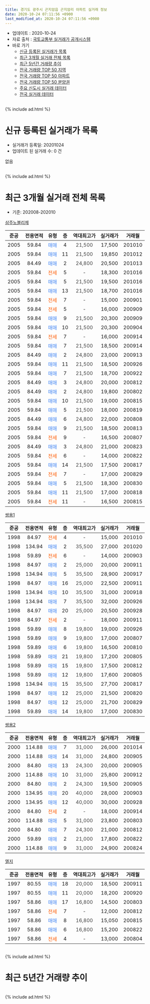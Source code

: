 ```yaml
---
title: 경기도 광주시 곤지암읍 곤지암리 아파트 실거래 정보
date: 2020-10-24 07:11:56 +0900
last_modified_at: 2020-10-24 07:11:56 +0900
---
```


* 업데이트 : 2020-10-24
* 자료 출처 : [국토교통부 실거래가 공개시스템](http://rt.molit.go.kr)
* 바로 가기
    * [신규 등록된 실거래가 목록](#신규-등록된-실거래가-목록)
    * [최근 3개월 실거래 전체 목록](#최근-3개월-실거래-전체-목록)
    * [최근 5년간 거래량 추이](#최근-5년간-거래량-추이)
    * [전국 거래량 TOP 50 지역](https://inasie.github.io/apt-trade-info/최근-3개월-전국에서-가장-거래가-많이-발생한-지역)
    * [전국 거래량 TOP 50 아파트](https://inasie.github.io/apt-trade-info/최근-3개월-전국에서-가장-거래가-많이-발생한-아파트)
    * [전국 거래량 TOP 50 분양권](https://inasie.github.io/apt-trade-info/최근-3개월-전국에서-가장-거래가-많이-발생한-분양권)
    * [주요 신도시 실거래 데이터](https://inasie.github.io/apt-trade-info/주요-신도시)
    * [전국 실거래 데이터](https://inasie.github.io/apt-trade-info/전국)
<br>
{% include ad.html %}
<br>

# 신규 등록된 실거래가 목록
* 실거래가 등록일: 20201024
* 업데이트 된 실거래 수: 0 건

없음

<br>
{% include ad.html %}
<br>

# 최근 3개월 실거래 전체 목록
* 기준: 202008-202010


[삼주노블리제](https://search.naver.com/search.naver?query=%EA%B2%BD%EA%B8%B0%EB%8F%84+%EA%B4%91%EC%A3%BC%EC%8B%9C+%EA%B3%A4%EC%A7%80%EC%95%94%EC%9D%8D+%EA%B3%A4%EC%A7%80%EC%95%94%EB%A6%AC+%EC%82%BC%EC%A3%BC%EB%85%B8%EB%B8%94%EB%A6%AC%EC%A0%9C)

|준공|전용면적|유형|층|역대최고가|실거래가|거래월|
|:---:|:---:|:---:|:---:|:---:|:---:|:---:|
|2005|59.84|<span style="color:#4285f3">매매</span>|4|<span style="color:#444444">21,500</span>|17,500|201010|
|2005|59.84|<span style="color:#4285f3">매매</span>|11|<span style="color:#444444">21,500</span>|19,850|201012|
|2005|84.49|<span style="color:#4285f3">매매</span>|2|<span style="color:#444444">24,800</span>|20,500|201013|
|2005|59.84|<span style="color:#ff5a00">전세</span>|5|<span style="color:#444444">-</span>|18,300|201016|
|2005|59.84|<span style="color:#4285f3">매매</span>|5|<span style="color:#444444">21,500</span>|19,500|201016|
|2005|59.84|<span style="color:#4285f3">매매</span>|13|<span style="color:#444444">21,500</span>|18,700|201016|
|2005|59.84|<span style="color:#ff5a00">전세</span>|7|<span style="color:#444444">-</span>|15,000|200901|
|2005|59.84|<span style="color:#ff5a00">전세</span>|5|<span style="color:#444444">-</span>|16,000|200909|
|2005|59.84|<span style="color:#4285f3">매매</span>|9|<span style="color:#444444">21,500</span>|20,300|200909|
|2005|59.84|<span style="color:#4285f3">매매</span>|10|<span style="color:#444444">21,500</span>|20,300|200904|
|2005|59.84|<span style="color:#ff5a00">전세</span>|7|<span style="color:#444444">-</span>|16,000|200914|
|2005|59.84|<span style="color:#4285f3">매매</span>|7|<span style="color:#444444">21,500</span>|18,500|200914|
|2005|84.49|<span style="color:#4285f3">매매</span>|2|<span style="color:#444444">24,800</span>|23,000|200913|
|2005|59.84|<span style="color:#4285f3">매매</span>|11|<span style="color:#444444">21,500</span>|18,500|200926|
|2005|59.84|<span style="color:#4285f3">매매</span>|7|<span style="color:#444444">21,500</span>|18,700|200922|
|2005|84.49|<span style="color:#4285f3">매매</span>|3|<span style="color:#444444">24,800</span>|20,000|200812|
|2005|84.49|<span style="color:#4285f3">매매</span>|2|<span style="color:#444444">24,800</span>|19,800|200802|
|2005|59.84|<span style="color:#4285f3">매매</span>|10|<span style="color:#444444">21,500</span>|19,000|200815|
|2005|59.84|<span style="color:#4285f3">매매</span>|5|<span style="color:#444444">21,500</span>|18,000|200819|
|2005|84.49|<span style="color:#4285f3">매매</span>|6|<span style="color:#444444">24,800</span>|22,000|200808|
|2005|59.84|<span style="color:#4285f3">매매</span>|9|<span style="color:#444444">21,500</span>|18,500|200813|
|2005|59.84|<span style="color:#ff5a00">전세</span>|9|<span style="color:#444444">-</span>|16,500|200807|
|2005|84.49|<span style="color:#4285f3">매매</span>|3|<span style="color:#444444">24,800</span>|21,000|200823|
|2005|59.84|<span style="color:#ff5a00">전세</span>|6|<span style="color:#444444">-</span>|14,000|200822|
|2005|59.84|<span style="color:#4285f3">매매</span>|14|<span style="color:#444444">21,500</span>|17,500|200817|
|2005|59.84|<span style="color:#ff5a00">전세</span>|7|<span style="color:#444444">-</span>|17,000|200829|
|2005|59.84|<span style="color:#4285f3">매매</span>|5|<span style="color:#444444">21,500</span>|18,300|200830|
|2005|59.84|<span style="color:#4285f3">매매</span>|11|<span style="color:#444444">21,500</span>|17,000|200818|
|2005|59.84|<span style="color:#ff5a00">전세</span>|11|<span style="color:#444444">-</span>|16,500|200815|

[쌍용1](https://search.naver.com/search.naver?query=%EA%B2%BD%EA%B8%B0%EB%8F%84+%EA%B4%91%EC%A3%BC%EC%8B%9C+%EA%B3%A4%EC%A7%80%EC%95%94%EC%9D%8D+%EA%B3%A4%EC%A7%80%EC%95%94%EB%A6%AC+%EC%8C%8D%EC%9A%A91)

|준공|전용면적|유형|층|역대최고가|실거래가|거래월|
|:---:|:---:|:---:|:---:|:---:|:---:|:---:|
|1998|84.97|<span style="color:#ff5a00">전세</span>|4|<span style="color:#444444">-</span>|15,000|201010|
|1998|134.94|<span style="color:#4285f3">매매</span>|2|<span style="color:#444444">35,500</span>|27,000|201020|
|1998|59.89|<span style="color:#ff5a00">전세</span>|6|<span style="color:#444444">-</span>|14,000|200903|
|1998|84.97|<span style="color:#4285f3">매매</span>|2|<span style="color:#444444">25,000</span>|20,000|200911|
|1998|134.94|<span style="color:#4285f3">매매</span>|5|<span style="color:#444444">35,500</span>|28,900|200917|
|1998|84.97|<span style="color:#4285f3">매매</span>|16|<span style="color:#444444">25,000</span>|22,500|200911|
|1998|134.94|<span style="color:#4285f3">매매</span>|10|<span style="color:#444444">35,500</span>|31,000|200918|
|1998|134.94|<span style="color:#4285f3">매매</span>|7|<span style="color:#444444">35,500</span>|32,000|200926|
|1998|84.97|<span style="color:#4285f3">매매</span>|20|<span style="color:#444444">25,000</span>|20,500|200928|
|1998|84.97|<span style="color:#ff5a00">전세</span>|2|<span style="color:#444444">-</span>|18,000|200911|
|1998|59.89|<span style="color:#4285f3">매매</span>|8|<span style="color:#444444">19,800</span>|19,000|200926|
|1998|59.89|<span style="color:#4285f3">매매</span>|9|<span style="color:#444444">19,800</span>|17,000|200807|
|1998|59.89|<span style="color:#4285f3">매매</span>|6|<span style="color:#444444">19,800</span>|16,500|200810|
|1998|59.89|<span style="color:#4285f3">매매</span>|21|<span style="color:#444444">19,800</span>|17,200|200805|
|1998|59.89|<span style="color:#4285f3">매매</span>|15|<span style="color:#444444">19,800</span>|17,500|200812|
|1998|59.89|<span style="color:#4285f3">매매</span>|12|<span style="color:#444444">19,800</span>|17,600|200805|
|1998|134.94|<span style="color:#4285f3">매매</span>|15|<span style="color:#444444">35,500</span>|27,700|200817|
|1998|84.97|<span style="color:#4285f3">매매</span>|12|<span style="color:#444444">25,000</span>|21,500|200820|
|1998|84.97|<span style="color:#4285f3">매매</span>|12|<span style="color:#444444">25,000</span>|21,700|200829|
|1998|59.89|<span style="color:#4285f3">매매</span>|14|<span style="color:#444444">19,800</span>|17,000|200830|


<script async src="//pagead2.googlesyndication.com/pagead/js/adsbygoogle.js"></script>
<!-- 기본 -->
<ins class="adsbygoogle"
     style="display:block"
     data-ad-client="ca-pub-2446590836940007"
     data-ad-slot="1659523306"
     data-ad-format="auto"
     data-full-width-responsive="true"></ins>
<script>
(adsbygoogle = window.adsbygoogle || []).push({});
</script>


[쌍용2](https://search.naver.com/search.naver?query=%EA%B2%BD%EA%B8%B0%EB%8F%84+%EA%B4%91%EC%A3%BC%EC%8B%9C+%EA%B3%A4%EC%A7%80%EC%95%94%EC%9D%8D+%EA%B3%A4%EC%A7%80%EC%95%94%EB%A6%AC+%EC%8C%8D%EC%9A%A92)

|준공|전용면적|유형|층|역대최고가|실거래가|거래월|
|:---:|:---:|:---:|:---:|:---:|:---:|:---:|
|2000|114.88|<span style="color:#4285f3">매매</span>|7|<span style="color:#444444">31,000</span>|26,000|201014|
|2000|114.88|<span style="color:#4285f3">매매</span>|14|<span style="color:#444444">31,000</span>|24,800|200905|
|2000|84.80|<span style="color:#4285f3">매매</span>|13|<span style="color:#444444">24,300</span>|20,000|200905|
|2000|114.88|<span style="color:#4285f3">매매</span>|10|<span style="color:#444444">31,000</span>|25,800|200912|
|2000|84.80|<span style="color:#4285f3">매매</span>|2|<span style="color:#444444">24,300</span>|19,500|200905|
|2000|134.95|<span style="color:#4285f3">매매</span>|20|<span style="color:#444444">40,000</span>|28,000|200903|
|2000|134.95|<span style="color:#4285f3">매매</span>|12|<span style="color:#444444">40,000</span>|30,000|200928|
|2000|84.80|<span style="color:#ff5a00">전세</span>|2|<span style="color:#444444">-</span>|18,000|200914|
|2000|114.88|<span style="color:#4285f3">매매</span>|5|<span style="color:#444444">31,000</span>|23,800|200803|
|2000|84.80|<span style="color:#4285f3">매매</span>|7|<span style="color:#444444">24,300</span>|21,000|200812|
|2000|59.89|<span style="color:#4285f3">매매</span>|2|<span style="color:#444444">21,000</span>|17,800|200822|
|2000|114.88|<span style="color:#4285f3">매매</span>|9|<span style="color:#444444">31,000</span>|24,900|200824|

[엘지](https://search.naver.com/search.naver?query=%EA%B2%BD%EA%B8%B0%EB%8F%84+%EA%B4%91%EC%A3%BC%EC%8B%9C+%EA%B3%A4%EC%A7%80%EC%95%94%EC%9D%8D+%EA%B3%A4%EC%A7%80%EC%95%94%EB%A6%AC+%EC%97%98%EC%A7%80)

|준공|전용면적|유형|층|역대최고가|실거래가|거래월|
|:---:|:---:|:---:|:---:|:---:|:---:|:---:|
|1997|80.55|<span style="color:#4285f3">매매</span>|18|<span style="color:#444444">20,000</span>|18,500|200911|
|1997|80.55|<span style="color:#4285f3">매매</span>|11|<span style="color:#444444">20,000</span>|18,200|200920|
|1997|58.86|<span style="color:#4285f3">매매</span>|17|<span style="color:#444444">16,800</span>|14,500|200803|
|1997|58.86|<span style="color:#ff5a00">전세</span>|7|<span style="color:#444444">-</span>|12,000|200812|
|1997|58.86|<span style="color:#4285f3">매매</span>|8|<span style="color:#444444">16,800</span>|15,050|200815|
|1997|58.86|<span style="color:#4285f3">매매</span>|6|<span style="color:#444444">16,800</span>|15,200|200822|
|1997|58.86|<span style="color:#ff5a00">전세</span>|4|<span style="color:#444444">-</span>|13,000|200804|


<br>
{% include ad.html %}
<br>

# 최근 5년간 거래량 추이


<div style="width:100%;">
    <canvas id="deal_progress" height="200"></canvas>
</div>

<script>
new Chart(document.getElementById("deal_progress"), {
    type: 'line',
    data: {
        labels: ['201510','201511','201512','201601','201602','201603','201604','201605','201606','201607','201608','201609','201610','201611','201612','201701','201702','201703','201704','201705','201706','201707','201708','201709','201710','201711','201712','201801','201802','201803','201804','201805','201806','201807','201808','201809','201810','201811','201812','201901','201902','201903','201904','201905','201906','201907','201908','201909','201910','201911','201912','202001','202002','202003','202004','202005','202006','202007','202008','202009','202010'],
        datasets: [{
            label: '매매',
            pointRadius: 1,
            data: [11, 8, 9, 9, 11, 18, 11, 18, 10, 14, 11, 9, 9, 5, 4, 2, 4, 5, 7, 9, 7, 7, 10, 10, 2, 5, 5, 9, 6, 3, 2, 6, 5, 3, 7, 4, 2, 2, 6, 2, 3, 3, 3, 6, 8, 6, 1, 5, 3, 3, 5, 7, 8, 14, 7, 12, 31, 30, 26, 21, 7],
            borderColor: "rgba(255, 201, 14, 1)",
            backgroundColor: "rgba(255, 201, 14, 0.5)",
            fill: false,
            lineTension: 0
        },{
            label: '전월세',
            pointRadius: 1,
            data: [7, 5, 12, 9, 7, 6, 10, 9, 9, 11, 13, 15, 9, 11, 5, 6, 17, 19, 9, 5, 7, 6, 8, 8, 8, 6, 3, 6, 3, 10, 11, 3, 7, 7, 10, 8, 7, 5, 5, 8, 9, 9, 9, 8, 13, 4, 7, 3, 2, 7, 9, 7, 10, 14, 9, 8, 11, 15, 6, 6, 2],
            borderColor: "rgba(0, 141, 185, 1)",
            backgroundColor: "rgba(0, 141, 185, 0.5)",
            fill: false,
            lineTension: 0
        }
        ]
    },
    options: {
        responsive: true,
        title: {
            display: false
        },
        tooltips: {
            mode: 'index',
            intersect: false
        },
        hover: {
            mode: 'nearest',
            intersect: true
        },
        scales: {
            xAxes: [{
                display: true,
                scaleLabel: {
                    display: true,
                    labelString: '년/월'
                }
            }],
            yAxes: [{
                display: true,
                ticks: {
                    suggestedMin: 0,
                },
                scaleLabel: {
                    display: true,
                    labelString: '실거래 수'
                }
            }]
        }
    }
});

</script>


<br>
{% include ad.html %}
<br>

